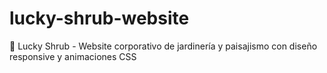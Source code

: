 # lucky-shrub-website
🌿 Lucky Shrub - Website corporativo de jardinería y paisajismo con diseño responsive y animaciones CSS
